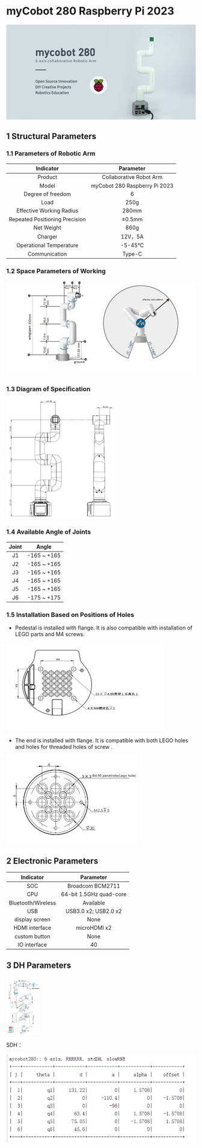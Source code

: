 # myCobot 280 Raspberry Pi 2023

![1-1](../../resourse/2-serialproduct/2.1-280/Pi/pi.jpg)



## 1 Structural Parameters

### 1.1 Parameters of Robotic Arm

|Indicator    |Parameter  |
| :-----------: | :---------: |
|Product	| Collaborative Robot Arm|
| Model         | myCobot 280 Raspberry Pi 2023  |
| Degree of freedom       | 6          |
| Load     | 250g       |
| Effective Working Radius   | 280mm      |
| Repeated Positioning Precision | ±0.5mm |
| Net Weight | 860g       |
| Charger    | 12V，5A     |
| Operational Temperature | -5-45℃     |
| Communication         | Type-C     |


### 1.2 Space Parameters of Working

![工作范围](../../resourse/2-serialproduct/2.1-280/Pi/2.1.2.1产品参数介绍/工作范围.png)

### 1.3 Diagram of Specification

<img src="../../resourse/2-serialproduct/2.1-280/M5/2.1.1.1产品参数介绍/规格尺寸.png" style="zoom:35%;" />

### 1.4 Available Angle of Joints

| Joint      | Angle |
| :---------: | :--------------:|
| J1        | -165 ~ +165     |
| J2        | -165 ~ +165      |
| J3  | -165 ~ +165                   |
| J4        | -165 ~ +165 |
| J5   | -165 ~ +165                   |
| J6   | -175 ~ +175         |


### 1.5 Installation Based on Positions of Holes

- Pedestal is installed with flange. It is also compatible with installation of LEGO parts and M4 screws.

![孔位安装](../../resourse/2-serialproduct/2.1-280/Pi/2.1.2.1产品参数介绍/PI底座安装.jpg)

- The end is installed with flange. It is compatible with both LEGO holes and holes for threaded holes of screw .

<img src="../../resourse/2-serialproduct/2.1-280/Pi/2.1.2.1产品参数介绍/末端.png" style="zoom:60%;" />


## 2 Electronic Parameters

|  Indicator      | Parameter |
| :---------: | :--------------:|
| SOC        | Broadcom BCM2711     |
| CPU        | 64-bit 1.5GHz quad-core      |
| Bluetooth/Wireless  | Available                   |
| USB        | USB3.0 x2; USB2.0 x2 |
| display screen   | None                 |
| HDMI interface   | microHDMI x2         |
| custom button | None                   |
| IO interface    | 40                 |




## 3 DH Parameters

<img src="../../resourse/2-serialproduct/2.1-280/Pi/2.1.2.1产品参数介绍/280DH参数.jpg" style="zoom:15%;" />

SDH：

<div align=center><img src="../../resourse/2-serialproduct/2.1-280/M5/2.1.1.1产品参数介绍/SDH参数表.png"></div>
